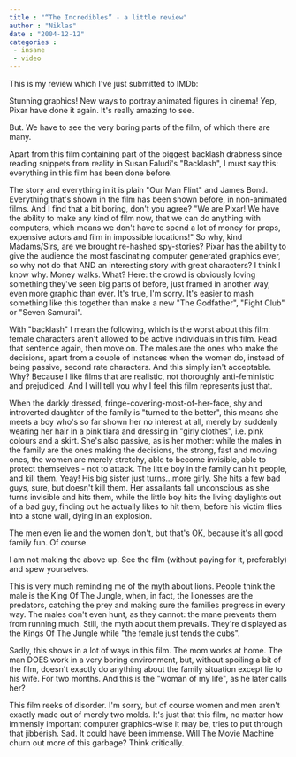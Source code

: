 ```yaml
---
title : "“The Incredibles” - a little review"
author : "Niklas"
date : "2004-12-12"
categories : 
 - insane
 - video
---
```


This is my review which I've just submitted to IMDb:

Stunning graphics! New ways to portray animated figures in cinema! Yep, Pixar have done it again. It's really amazing to see.

But. We have to see the very boring parts of the film, of which there are many.

Apart from this film containing part of the biggest backlash drabness since reading snippets from reality in Susan Faludi's "Backlash", I must say this: everything in this film has been done before.

The story and everything in it is plain "Our Man Flint" and James Bond. Everything that's shown in the film has been shown before, in non-animated films. And I find that a bit boring, don't you agree? "We are Pixar! We have the ability to make any kind of film now, that we can do anything with computers, which means we don't have to spend a lot of money for props, expensive actors and film in impossible locations!" So why, kind Madams/Sirs, are we brought re-hashed spy-stories? Pixar has the ability to give the audience the most fascinating computer generated graphics ever, so why not do that AND an interesting story with great characters? I think I know why. Money walks. What? Here: the crowd is obviously loving something they've seen big parts of before, just framed in another way, even more graphic than ever. It's true, I'm sorry. It's easier to mash something like this together than make a new "The Godfather", "Fight Club" or "Seven Samurai".

With "backlash" I mean the following, which is the worst about this film: female characters aren't allowed to be active individuals in this film. Read that sentence again, then move on. The males are the ones who make the decisions, apart from a couple of instances when the women do, instead of being passive, second rate characters. And this simply isn't acceptable. Why? Because I like films that are realistic, not thoroughly anti-feministic and prejudiced. And I will tell you why I feel this film represents just that.

When the darkly dressed, fringe-covering-most-of-her-face, shy and introverted daughter of the family is "turned to the better", this means she meets a boy who's so far shown her no interest at all, merely by suddenly wearing her hair in a pink tiara and dressing in "girly clothes", i.e. pink colours and a skirt. She's also passive, as is her mother: while the males in the family are the ones making the decisions, the strong, fast and moving ones, the women are merely stretchy, able to become invisible, able to protect themselves - not to attack. The little boy in the family can hit people, and kill them. Yeay! His big sister just turns...more girly. She hits a few bad guys, sure, but doesn't kill them. Her assailants fall unconscious as she turns invisible and hits them, while the little boy hits the living daylights out of a bad guy, finding out he actually likes to hit them, before his victim flies into a stone wall, dying in an explosion.

The men even lie and the women don't, but that's OK, because it's all good family fun. Of course.

I am not making the above up. See the film (without paying for it, preferably) and spew yourselves.

This is very much reminding me of the myth about lions. People think the male is the King Of The Jungle, when, in fact, the lionesses are the predators, catching the prey and making sure the families progress in every way. The males don't even hunt, as they cannot: the mane prevents them from running much. Still, the myth about them prevails. They're displayed as the Kings Of The Jungle while "the female just tends the cubs".

Sadly, this shows in a lot of ways in this film. The mom works at home. The man DOES work in a very boring environment, but, without spoiling a bit of the film, doesn't exactly do anything about the family situation except lie to his wife. For two months. And this is the "woman of my life", as he later calls her?

This film reeks of disorder. I'm sorry, but of course women and men aren't exactly made out of merely two molds. It's just that this film, no matter how immensly important computer graphics-wise it may be, tries to put through that jibberish. Sad. It could have been immense. Will The Movie Machine churn out more of this garbage? Think critically.
